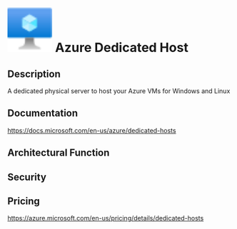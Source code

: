 # <img src ="../img/Azure Dedicated Host.svg" width=100 /> Azure Dedicated Host                 



## Description										
A dedicated physical server to host your Azure VMs for Windows and Linux





## Documentation
https://docs.microsoft.com/en-us/azure/dedicated-hosts



## Architectural Function




## Security




## Pricing
https://azure.microsoft.com/en-us/pricing/details/dedicated-hosts



